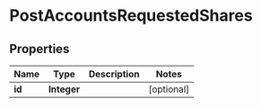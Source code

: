 
# PostAccountsRequestedShares

## Properties
Name | Type | Description | Notes
------------ | ------------- | ------------- | -------------
**id** | **Integer** |  |  [optional]



